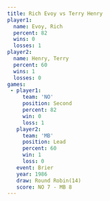 ```yaml
---
title: Rich Evoy vs Terry Henry
player1:            
  name: Evoy, Rich  
  percent: 82       
  wins: 0           
  losses: 1         
player2:            
  name: Henry, Terry
  percent: 60       
  wins: 1           
  losses: 0         
games:
 - player1:          
     team: 'NO'      
     position: Second
     percent: 82     
     win: 0          
     loss: 1         
   player2:        
     team: 'MB'    
     position: Lead
     percent: 60   
     win: 1        
     loss: 0       
   event: Brier         
   year: 1986           
   draw: Round Robin(14)
   score: NO 7 - MB 8   
---
```

